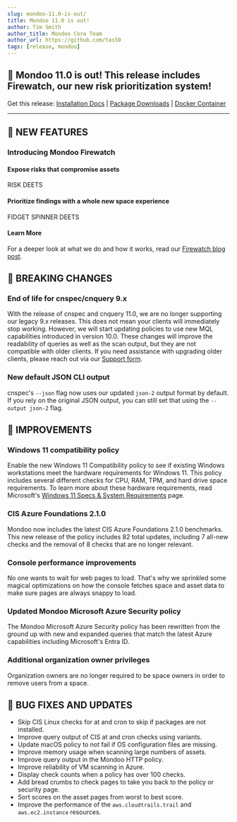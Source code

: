 ```yaml
---
slug: mondoo-11.0-is-out/
title: Mondoo 11.0 is out!
author: Tim Smith
author_title: Mondoo Core Team
author_url: https://github.com/tas50
tags: [release, mondoo]
---
```


## 🥳 Mondoo 11.0 is out! This release includes Firewatch, our new risk prioritization system!

Get this release: [Installation Docs](https://mondoo.com/docs/cnspec/) | [Package Downloads](https://releases.mondoo.com/cnspec/) | [Docker Container](https://hub.docker.com/r/mondoo/cnspec)

---

## 🎉 NEW FEATURES

### Introducing Mondoo Firewatch

#### Expose risks that compromise assets

RISK DEETS

#### Prioritize findings with a whole new space experience

FIDGET SPINNER DEETS

#### Learn More

For a deeper look at what we do and how it works, read our [Firewatch blog post](https://mondoo.com/blog/mondoo-firewatch).

## 🔨 BREAKING CHANGES

### End of life for cnspec/cnquery 9.x

With the release of cnspec and cnquery 11.0, we are no longer supporting our legacy 9.x releases. This does not mean your clients will immediately stop working. However, we will start updating policies to use new MQL capabilities introduced in version 10.0. These changes will improve the readability of queries as well as the scan output, but they are not compatible with older clients. If you need assistance with upgrading older clients, please reach out via our [Support form](https://mondoo.com/support).

### New default JSON CLI output

cnspec's `--json` flag now uses our updated `json-2` output format by default. If you rely on the original JSON output, you can still set that using the `--output json-2` flag.

## 🧹 IMPROVEMENTS

### Windows 11 compatibility policy

Enable the new Windows 11 Compatibility policy to see if existing Windows workstations meet the hardware requirements for Windows 11. This policy includes several different checks for CPU, RAM, TPM, and hard drive space requirements. To learn more about these hardware requirements, read Microsoft's [Windows 11 Specs & System Requirements](https://www.microsoft.com/en-us/windows/windows-11-specifications) page.

### CIS Azure Foundations 2.1.0

Mondoo now includes the latest CIS Azure Foundations 2.1.0 benchmarks. This new release of the policy includes 82 total updates, including 7 all-new checks and the removal of 8 checks that are no longer relevant.

### Console performance improvements

No one wants to wait for web pages to load. That's why we sprinkled some magical optimizations on how the console fetches space and asset data to make sure pages are always snappy to load.

### Updated Mondoo Microsoft Azure Security policy

The Mondoo Microsoft Azure Security policy has been rewritten from the ground up with new and expanded queries that match the latest Azure capabilities including Microsoft's Entra ID.

### Additional organization owner privileges

Organization owners are no longer required to be space owners in order to remove users from a space.

## 🐛 BUG FIXES AND UPDATES

- Skip CIS Linux checks for at and cron to skip if packages are not installed.
- Improve query output of CIS at and cron checks using variants.
- Update macOS policy to not fail if OS configuration files are missing.
- Improve memory usage when scanning large numbers of assets.
- Improve query output in the Mondoo HTTP policy.
- Improve reliability of VM scanning in Azure.
- Display check counts when a policy has over 100 checks.
- Add bread crumbs to check pages to take you back to the policy or security page.
- Sort scores on the asset pages from worst to best score.
- Improve the performance of the `aws.cloudtrails.trail` and `aws.ec2.instance` resources.
